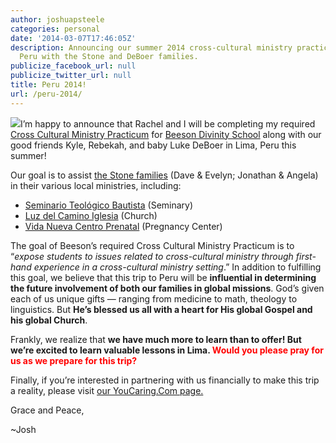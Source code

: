 ```yaml
---
author: joshuapsteele
categories: personal
date: '2014-03-07T17:46:05Z'
description: Announcing our summer 2014 cross-cultural ministry practicum in Lima,
  Peru with the Stone and DeBoer families.
publicize_facebook_url: null
publicize_twitter_url: null
title: Peru 2014!
url: /peru-2014/
---
```


[![](http://afc726434ed5e9fb25d7-167fb5fa80ab95bdc8384d427ef6a062.r6.cf1.rackcdn.com/e1a5366a-4bc0-410e-b2a7-f7c40c65b852_profile.jpg)](http://www.youcaring.com/mission-trip-fundraiser/peru-or-bust-deboer-and-steele/147648)I’m happy to announce that Rachel and I will be completing my required [Cross Cultural Ministry Practicum](http://www.beesondivinity.com/cross-culturalministrypracticums) for [Beeson Divinity School](http://www.beesondivinity.com/) along with our good friends Kyle, Rebekah, and baby Luke DeBoer in Lima, Peru this summer!

Our goal is to assist [the Stone families](http://www.abweperu.org/page_family/pagefamily.php?id=12) (Dave &amp; Evelyn; Jonathan &amp; Angela) in their various local ministries, including:

- [Seminario Teológico Bautista](http://www.stblima.org/) (Seminary)
- [Luz del Camino Iglesia](http://luzdelcaminosb.wix.com/luzdelcamino/) (Church)
- [Vida Nueva Centro Prenatal](http://www.centroprenatal.org/) (Pregnancy Center)

The goal of Beeson’s required Cross Cultural Ministry Practicum is to “*expose students to issues related to cross-cultural ministry through first-hand experience in a cross-cultural ministry setting*.” In addition to fulfilling this goal, we believe that this trip to Peru will be **influential in determining the future involvement of both our families in global missions**. God’s given each of us unique gifts — ranging from medicine to math, theology to linguistics. But **He’s blessed us all with a heart for His global Gospel and his global Church**.

Frankly, we realize that **we have much more to learn than to offer! But we’re excited to learn valuable lessons in Lima. <span style="color:#ff0000;">Would you please pray for us as we prepare for this trip?</span>**

Finally, if you’re interested in partnering with us financially to make this trip a reality, please visit [our YouCaring.Com page. ](http://www.youcaring.com/mission-trip-fundraiser/peru-or-bust-deboer-and-steele/147648)

Grace and Peace,

~Josh